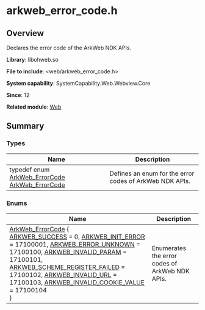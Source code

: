 # arkweb_error_code.h


## Overview

Declares the error code of the ArkWeb NDK APIs.

**Library**: libohweb.so

**File to include**: <web/arkweb_error_code.h>

**System capability**: SystemCapability.Web.Webview.Core

**Since**: 12

**Related module**: [Web](_web.md)


## Summary


### Types

| Name| Description| 
| -------- | -------- |
| typedef enum [ArkWeb_ErrorCode](_web.md#arkweb_errorcode) [ArkWeb_ErrorCode](_web.md#arkweb_errorcode) | Defines an enum for the error codes of ArkWeb NDK APIs. | 


### Enums

| Name| Description| 
| -------- | -------- |
| [ArkWeb_ErrorCode](_web.md#arkweb_errorcode) {<br>[ARKWEB_SUCCESS](_web.md) = 0, [ARKWEB_INIT_ERROR](_web.md) = 17100001, [ARKWEB_ERROR_UNKNOWN](_web.md) = 17100100, [ARKWEB_INVALID_PARAM](_web.md) = 17100101,<br>[ARKWEB_SCHEME_REGISTER_FAILED](_web.md) = 17100102, [ARKWEB_INVALID_URL](_web.md) = 17100103, [ARKWEB_INVALID_COOKIE_VALUE](_web.md) = 17100104<br>} | Enumerates the error codes of ArkWeb NDK APIs. | 
